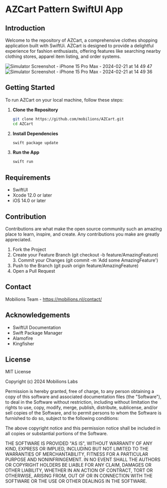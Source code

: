 # AZCart Pattern SwiftUI App

## Introduction
Welcome to the repository of AZCart, a comprehensive clothes shopping application built with SwiftUi. AZCart is designed to provide a delightful experience for fashion enthusiasts, offering features like searching nearby clothing stores, apparel item listing, and order systems.

![Simulator Screenshot - iPhone 15 Pro Max - 2024-02-21 at 14 49 47](https://github.com/mobilions/AZCart/assets/157694856/e3623591-c9d6-4ae8-90fb-7834fa7a508f)
![Simulator Screenshot - iPhone 15 Pro Max - 2024-02-21 at 14 49 36](https://github.com/mobilions/AZCart/assets/157694856/34ef8832-b491-4a58-8191-6808cf0c9a99)

## Getting Started
To run AZCart on your local machine, follow these steps:

1. **Clone the Repository**
    ```bash
    git clone https://github.com/mobilions/AZCart.git
    cd AZCart
    ```

2. **Install Dependencies**
    ```bash
    swift package update
    ```

3. **Run the App**
    ```bash
    swift run
    ```

## Requirements
- SwiftUI
- Xcode 12.0 or later
- iOS 14.0 or later

## Contribution
Contributions are what make the open source community such an amazing place to learn, inspire, and create. Any contributions you make are greatly appreciated.

1. Fork the Project
2. Create your Feature Branch (git checkout -b feature/AmazingFeature)
3. Commit your Changes (git commit -m 'Add some AmazingFeature')
4. Push to the Branch (git push origin feature/AmazingFeature)
5. Open a Pull Request

## Contact
Mobilions Team - https://mobilions.nl/contact/

## Acknowledgements
- SwiftUI Documentation
- Swift Package Manager
- Alamofire
- Kingfisher

## License
MIT License

Copyright (c) 2024 Mobilions Labs

Permission is hereby granted, free of charge, to any person obtaining a copy of this software and associated documentation files (the "Software"), to deal in the Software without restriction, including without limitation the rights to use, copy, modify, merge, publish, distribute, sublicense, and/or sell copies of the Software, and to permit persons to whom the Software is furnished to do so, subject to the following conditions:

The above copyright notice and this permission notice shall be included in all copies or substantial portions of the Software.

THE SOFTWARE IS PROVIDED "AS IS", WITHOUT WARRANTY OF ANY KIND, EXPRESS OR IMPLIED, INCLUDING BUT NOT LIMITED TO THE WARRANTIES OF MERCHANTABILITY, FITNESS FOR A PARTICULAR PURPOSE AND NONINFRINGEMENT. IN NO EVENT SHALL THE AUTHORS OR COPYRIGHT HOLDERS BE LIABLE FOR ANY CLAIM, DAMAGES OR OTHER LIABILITY, WHETHER IN AN ACTION OF CONTRACT, TORT OR OTHERWISE, ARISING FROM, OUT OF OR IN CONNECTION WITH THE SOFTWARE OR THE USE OR OTHER DEALINGS IN THE SOFTWARE.
